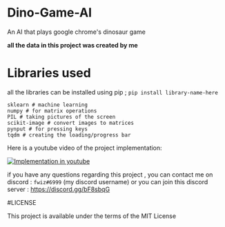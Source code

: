 # Dino-Game-AI
An AI that plays google chrome's dinosaur game

**all the data in this project was created by me**

# Libraries used 

all the libraries can be installed using pip ; `pip install library-name-here`
```
sklearn # machine learning
numpy # for matrix operations
PIL # taking pictures of the screen
scikit-image # convert images to matrices
pynput # for pressing keys
tqdm # creating the loading/progress bar
```
Here is a youtube video of the project implementation:

[![Implementation in youtube](https://img.youtube.com/vi/4DiJlLPI7_M/0.jpg)](https://www.youtube.com/watch?v=4DiJlLPI7_M)


if you have any questions regarding this project , you can contact me on discord : `fwiz#6999` (my discord username)
or you can join this discord server : https://discord.gg/bF8sbqG

#LICENSE

This project is available under the terms of the MIT License
